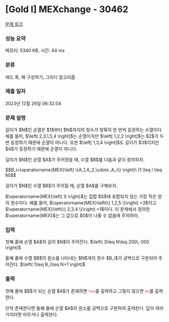 # [Gold I] MEXchange - 30462 

[문제 링크](https://www.acmicpc.net/problem/30462) 

### 성능 요약

메모리: 5340 KB, 시간: 44 ms

### 분류

애드 혹, 해 구성하기, 그리디 알고리즘

### 제출 일자

2023년 12월 26일 06:32:04

### 문제 설명

<p>길이가 $N$인 순열은 $1$부터 $N$까지의 정수가 정확히 한 번씩 등장하는 수열이다. 예를 들어, $\left[ 2,3,1,5,4 \right]$는 순열이지만 $\left[ 1,2,2 \right]$는 $2$가 두 번 등장하기 때문에 순열이 아니다. 또한 $\left[ 1,3,4 \right]$도 길이가 $3$이지만 $4$가 등장하기 때문에 순열이 아니다.</p>

<p>길이가 $N$인 순열 $A$가 주어졌을 때, 수열 $B$를 다음과 같이 정의하자.</p>

<p>$$B_i=\operatorname{MEX}\left( \{A_1,A_2,\cdots ,A_i\} \right)\ (1 \leq i \leq N)$$</p>

<p>길이가 $N$인 수열 $B$가 주어질 때, 순열 $A$를 구해보자.</p>

<p>$\operatorname{MEX}\left( S \right)$는 집합 $S$에 포함되지 않는 가장 작은 양의 정수이다. 예를 들어, $\operatorname{MEX}\left(\{ 1,2,5 \}\right) =3$이고 $\operatorname{MEX}\left(\{ 2,3,4 \}\right) =1$이다. 이 문제에서 정의한 $\operatorname{MEX}$는 그 값으로 $0$이 나올 수 없음에 주의하라.</p>

### 입력 

 <p>첫째 줄에 순열 $A$의 길이 $N$이 주어진다. $\left( 3\leq N\leq 200\, 000 \right)$</p>

<p>둘째 줄에 수열 $B$의 원소를 나타내는 $N$개의 정수 $B_i$가 공백으로 구분되어 주어진다. $\left( 1\leq B_i\leq N+1 \right)$</p>

### 출력 

 <p>첫째 줄에 $B$가 되는 순열 $A$가 존재하면 <span style="color:#e74c3c;"><code>Yes</code></span>를 출력하고 그렇지 않으면 <span style="color:#e74c3c;"><code>No</code></span>를 출력한다.</p>

<p>만약 존재한다면 둘째 줄에 순열 $A$의 원소를 공백으로 구분하여 출력한다. 답이 여러 가지라면 아무거나 출력한다.</p>

